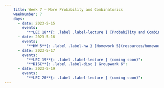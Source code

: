 ```yaml
---
    title: Week 7 – More Probability and Combinatorics
    weekNumber: 7
    days:
      - date: 2023-5-15
        events:
          "**LEC 18**{: .label .label-lecture } [Probability and Combinatorics Examples](resources/lecture/lec18.pdf)":
      - date: 2023-5-16
        events:
          "**HW 5**{: .label .label-hw } [Homework 5](resources/homework/hw5/homework5.pdf) [🍃](https://www.overleaf.com/read/ctpttsrbbrpb)":
      - date: 2023-5-17
        events:
          "**LEC 19**{: .label .label-lecture } (coming soon)":
          "**DISC**{: .label .label-disc } Groupwork 6":
      - date: 2023-5-19
        events:
          "**LEC 20**{: .label .label-lecture } (coming soon)":
---
```

